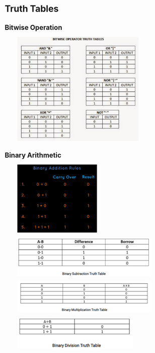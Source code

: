 # Truth Tables

## **Bitwise Operation**

<figure><img src="../../../../.gitbook/assets/image (9).png" alt="" width="385"><figcaption></figcaption></figure>

## Binary Arithmetic

<figure><img src="../../../../.gitbook/assets/image (236).png" alt="" width="253"><figcaption></figcaption></figure>

<div>

<figure><img src="../../../../.gitbook/assets/image (237).png" alt="" width="539"><figcaption></figcaption></figure>

 

<figure><img src="../../../../.gitbook/assets/image (238).png" alt=""><figcaption></figcaption></figure>

</div>



<figure><img src="../../../../.gitbook/assets/image (239).png" alt="" width="368"><figcaption></figcaption></figure>
